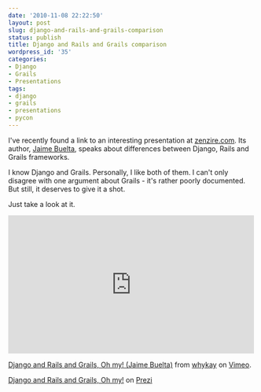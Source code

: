 ```yaml
---
date: '2010-11-08 22:22:50'
layout: post
slug: django-and-rails-and-grails-comparison
status: publish
title: Django and Rails and Grails comparison
wordpress_id: '35'
categories:
- Django
- Grails
- Presentations
tags:
- django
- grails
- presentations
- pycon
---
```


I've recently found a link to an interesting presentation at [zenzire.com](http://www.zenzire.com/archive/comparison-between-django-rails-and-grails/). Its author, [Jaime Buelta](http://wrongsideofmemphis.wordpress.com/), speaks about differences between Django, Rails and Grails frameworks.





I know Django and Grails. Personally, I like both of them. I can't only disagree with one argument about Grails - it's rather poorly documented. But still, it deserves to give it a shot.





Just take a look at it.


<iframe src="http://player.vimeo.com/video/14083682" width="500" height="281" frameborder="0" webkitAllowFullScreen mozallowfullscreen allowFullScreen></iframe>



[Django and Rails and Grails, Oh my! (Jaime Buelta)](http://vimeo.com/14083682) from [whykay](http://vimeo.com/whykay) on [Vimeo](http://vimeo.com).





[Django and Rails and Grails, Oh my!](http://prezi.com/n9re7-x9guah/django-and-rails-and-grails-oh-my/) on [Prezi](http://prezi.com)
